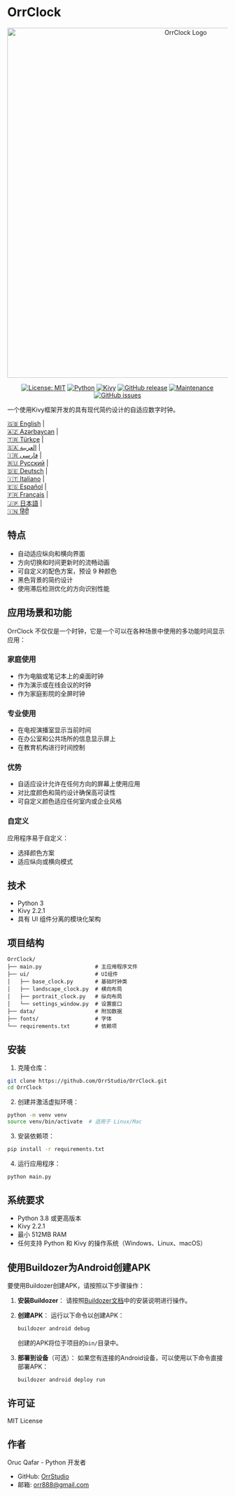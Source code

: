 # OrrClock

<div align="center">
  <img src="https://github.com/user-attachments/assets/83289c8e-472e-44d9-8bc7-eb27bec46763" alt="OrrClock Logo" width="800"/>
</div>

<div align="center">
  
[![License: MIT](https://img.shields.io/badge/License-MIT-yellow.svg)](https://opensource.org/licenses/MIT)
[![Python](https://img.shields.io/badge/Python-3.8%2B-blue)](https://www.python.org/)
[![Kivy](https://img.shields.io/badge/Kivy-2.2.1-brightgreen)](https://kivy.org/)
[![GitHub release](https://img.shields.io/badge/Release-v1.0.0-blue)](https://github.com/OrrStudio/OrrClock/releases)
[![Maintenance](https://img.shields.io/badge/Maintained%3F-yes-green.svg)](https://github.com/OrrStudio/OrrClock/graphs/commit-activity)
[![GitHub issues](https://img.shields.io/github/issues/OrrStudio/OrrClock)](https://github.com/OrrStudio/OrrClock/issues)

</div>

一个使用Kivy框架开发的具有现代简约设计的自适应数字时钟。

[🇬🇧 English](../README.md) |  
[🇦🇿 Azərbaycan](README.az.md) |  
[🇹🇷 Türkçe](README.tr.md) |  
[🇸🇦 العربية](README.ar.md) |  
[🇮🇷 فارسی](README.fa.md) |  
[🇷🇺 Русский](README.ru.md) |  
[🇩🇪 Deutsch](README.de.md) |  
[🇮🇹 Italiano](README.it.md) |  
[🇪🇸 Español](README.es.md) |  
[🇫🇷 Français](README.fr.md) |  
[🇯🇵 日本語](README.ja.md) |  
[🇮🇳 हिंदी](README.hi.md)

## 特点

- 自动适应纵向和横向界面
- 方向切换和时间更新时的流畅动画
- 可自定义的配色方案，预设 9 种颜色
- 黑色背景的简约设计
- 使用滞后检测优化的方向识别性能

## 应用场景和功能

OrrClock 不仅仅是一个时钟，它是一个可以在各种场景中使用的多功能时间显示应用：

### 家庭使用
- 作为电脑或笔记本上的桌面时钟
- 作为演示或在线会议的时钟
- 作为家庭影院的全屏时钟

### 专业使用
- 在电视演播室显示当前时间
- 在办公室和公共场所的信息显示屏上
- 在教育机构进行时间控制

### 优势
- 自适应设计允许在任何方向的屏幕上使用应用
- 对比度颜色和简约设计确保高可读性
- 可自定义颜色适应任何室内或企业风格

### 自定义
应用程序易于自定义：
- 选择颜色方案
- 适应纵向或横向模式

## 技术

- Python 3
- Kivy 2.2.1
- 具有 UI 组件分离的模块化架构

## 项目结构

```
OrrClock/
├── main.py                 # 主应用程序文件
├── ui/                     # UI组件
│   ├── base_clock.py       # 基础时钟类
│   ├── landscape_clock.py  # 横向布局
│   ├── portrait_clock.py   # 纵向布局
│   └── settings_window.py  # 设置窗口
├── data/                   # 附加数据
├── fonts/                  # 字体
└── requirements.txt        # 依赖项
```

## 安装

1. 克隆仓库：
```bash
git clone https://github.com/OrrStudio/OrrClock.git
cd OrrClock
```

2. 创建并激活虚拟环境：
```bash
python -m venv venv
source venv/bin/activate  # 适用于 Linux/Mac
```

3. 安装依赖项：
```bash
pip install -r requirements.txt
```

4. 运行应用程序：
```bash
python main.py
```

## 系统要求

- Python 3.8 或更高版本
- Kivy 2.2.1
- 最小 512MB RAM
- 任何支持 Python 和 Kivy 的操作系统（Windows、Linux、macOS）

## 使用Buildozer为Android创建APK

要使用Buildozer创建APK，请按照以下步骤操作：

1. **安装Buildozer**：
   请按照[Buildozer文档](https://buildozer.readthedocs.io/en/latest/installation.html)中的安装说明进行操作。

2. **创建APK**：
   运行以下命令以创建APK：
   ```bash
   buildozer android debug
   ```
   创建的APK将位于项目的`bin/`目录中。

3. **部署到设备**（可选）：
   如果您有连接的Android设备，可以使用以下命令直接部署APK：
   ```bash
   buildozer android deploy run
   ```

## 许可证

MIT License

## 作者

Oruc Qafar - Python 开发者
- GitHub: [OrrStudio](https://github.com/OrrStudio)
- 邮箱: orr888@gmail.com
